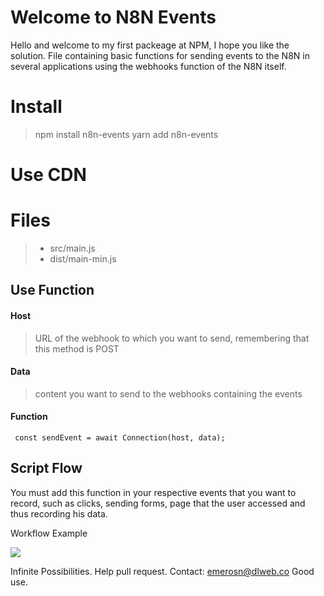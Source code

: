 

# Welcome to N8N Events

Hello and welcome to my first packeage at NPM, I hope you like the solution.
File containing basic functions for sending events to the N8N in several applications using the webhooks function of the N8N itself.


# Install

> npm install n8n-events
> yarn add n8n-events

# Use CDN
> <script src="https://cdn.jsdelivr.net/npm/n8n-events/dist/main-min.js"></script>

# Files

> - src/main.js
> - dist/main-min.js

## Use Function

#### Host
> URL of the webhook to which you want to send, remembering that this method is POST

#### Data 
> content you want to send to the webhooks containing the events

#### Function

```
 const sendEvent = await Connection(host, data);
```

##   Script Flow

You must add this function in your respective events that you want to record, such as clicks, sending forms, page that the user accessed and thus recording his data.

Workflow Example

[![](https://mermaid.ink/img/eyJjb2RlIjoiZ3JhcGggTFJcbkFbVXNlcl0gLS0-IEIoTjhOIEV2ZW50cylcbkIoTjhOIEV2ZW50cykgLS0-IEMoV2ViSG9va3MpXG5DKFdlYkhvb2tzKSAtLT4gRChNb25nbyBEQiBSZWdpc3RlcilcbkMoV2ViSG9va3MpIC0tPiBFKFNsYWNrIEluZm9ybWF0aW9uKVxuQyhXZWJIb29rcykgLS0-IEYoRWxhc3RpYylcbkMoV2ViSG9va3MpIC0tPiBHKEFpclRhYmxlKSIsIm1lcm1haWQiOnsidGhlbWUiOiJkZWZhdWx0In0sInVwZGF0ZUVkaXRvciI6ZmFsc2V9)](https://mermaid-js.github.io/mermaid-live-editor/#/edit/eyJjb2RlIjoiZ3JhcGggTFJcbkFbVXNlcl0gLS0-IEIoTjhOIEV2ZW50cylcbkIoTjhOIEV2ZW50cykgLS0-IEMoV2ViSG9va3MpXG5DKFdlYkhvb2tzKSAtLT4gRChNb25nbyBEQiBSZWdpc3RlcilcbkMoV2ViSG9va3MpIC0tPiBFKFNsYWNrIEluZm9ybWF0aW9uKVxuQyhXZWJIb29rcykgLS0-IEYoRWxhc3RpYylcbkMoV2ViSG9va3MpIC0tPiBHKEFpclRhYmxlKSIsIm1lcm1haWQiOnsidGhlbWUiOiJkZWZhdWx0In0sInVwZGF0ZUVkaXRvciI6ZmFsc2V9)

Infinite Possibilities.
Help pull request.
Contact: emerosn@dlweb.co
Good use.